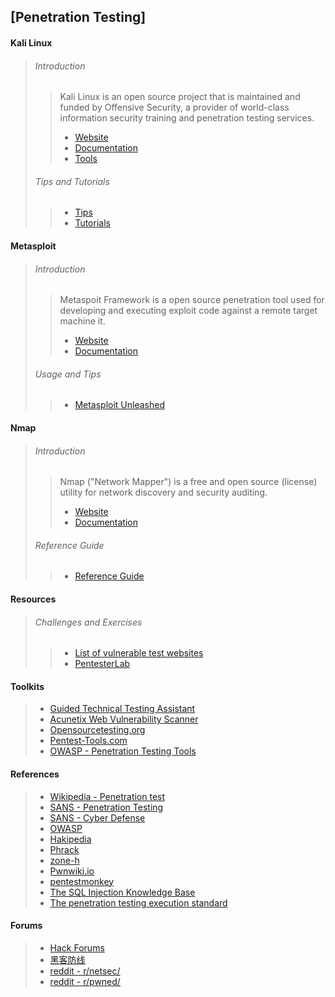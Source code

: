 ## [Penetration Testing] ##

#### Kali Linux ####
>
> ###### Introduction ######
> > Kali Linux is an open source project that is maintained and funded by
> > Offensive Security, a provider of world-class information security training
> > and penetration testing services.
> > * [Website](https://www.kali.org/)
> > * [Documentation](http://docs.kali.org/)
> > * [Tools](http://tools.kali.org/)
>
> ###### Tips and Tutorials ######
> > * [Tips](http://kali4hackers.blogspot.com/)
> > * [Tutorials](http://www.kalitutorials.net/)

#### Metasploit ####
>
> ###### Introduction ######
> > Metaspoit Framework is a open source penetration tool used for developing
> > and executing exploit code against a remote target machine it.
> > * [Website](http://www.metasploit.com/)
> > * [Documentation](http://help.metasploit.com/)
>
> ###### Usage and Tips ######
> > * [Metasploit Unleashed](http://www.offensive-security.com/metasploit-unleashed/Main_Page)

#### Nmap ####
>
> ###### Introduction ######
> > Nmap ("Network Mapper") is a free and open source (license) utility for
> > network discovery and security auditing.
> > * [Website](http://nmap.org/)
> > * [Documentation](http://nmap.org/docs.html)
>
> ###### Reference Guide ######
> > * [Reference Guide](http://nmap.org/book/man.html)

#### Resources ####
>
> ###### Challenges and Exercises ######
> > * [List of vulnerable test websites](http://vulnweb.com/)
> > * [PentesterLab](https://www.pentesterlab.com/)

#### Toolkits ####
> * [Guided Technical Testing Assistant](http://download.security-check.org/)
> * [Acunetix Web Vulnerability Scanner](http://www.acunetix.com/)
> * [Opensourcetesting.org](http://www.opensourcetesting.org/)
> * [Pentest-Tools.com](https://pentest-tools.com/)
> * [OWASP - Penetration Testing Tools](https://www.owasp.org/index.php/Category:Penetration_Testing_Tools)

#### References ####
> * [Wikipedia - Penetration test](https://en.wikipedia.org/wiki/Penetration_test)
> * [SANS - Penetration Testing](http://pen-testing.sans.org/)
> * [SANS - Cyber Defense](http://cyber-defense.sans.org/)
> * [OWASP](https://www.owasp.org/)
> * [Hakipedia](http://hakipedia.com/)
> * [Phrack](http://phrack.org/)
> * [zone-h](http://www.zone-h.org/)
> * [Pwnwiki.io](http://pwnwiki.io/)
> * [pentestmonkey](http://pentestmonkey.net/)
> * [The SQL Injection Knowledge Base](http://www.websec.ca/kb/sql_injection)
> * [The penetration testing execution standard](http://www.pentest-standard.org/)

#### Forums ####
> * [Hack Forums](http://www.hackforums.net/)
> * [黑客防线](http://www.hacker.com.cn/)
> * [reddit - r/netsec/](https://www.reddit.com/r/netsec)
> * [reddit - r/pwned/](https://www.reddit.com/r/pwned)
